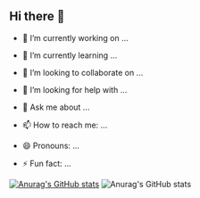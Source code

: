 ## Hi there 👋

- 🔭 I’m currently working on ...
  
- 🌱 I’m currently learning ...
  
- 👯 I’m looking to collaborate on ...
  
- 🤔 I’m looking for help with ...
  
- 💬 Ask me about ...
  
- 📫 How to reach me: ...
  
- 😄 Pronouns: ...
  
- ⚡ Fun fact: ...
  


[![Anurag's GitHub stats](https://github-readme-stats.vercel.app/api?username=dmipaguirre)](https://github.com/anuraghazra/github-readme-stats)
![Anurag's GitHub stats](https://github-readme-stats.vercel.app/api?username=dmipaguirre&show_icons=true&theme=radical)
